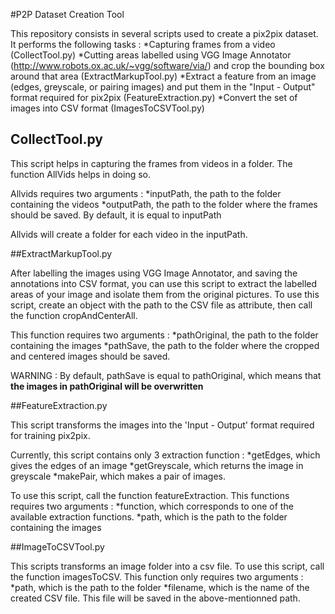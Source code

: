 #P2P Dataset Creation Tool




This repository consists in several scripts used to create a pix2pix dataset. It performs the following tasks :
*Capturing frames from a video (CollectTool.py)
*Cutting areas labelled using VGG Image Annotator (http://www.robots.ox.ac.uk/~vgg/software/via/) and crop the bounding box around that area (ExtractMarkupTool.py)
*Extract a feature from an image (edges, greyscale, or pairing images) and put them in the "Input - Output" format required for pix2pix (FeatureExtraction.py)
*Convert the set of images into CSV format (ImagesToCSVTool.py)



## CollectTool.py

This script helps in capturing the frames from videos in a folder.
The function AllVids helps in doing so.

Allvids requires two arguments :
*inputPath, the path to the folder containing the videos
*outputPath, the path to the folder where the frames should be saved. By default, it is equal to inputPath

Allvids will create a folder for each video in the inputPath.



##ExtractMarkupTool.py

After labelling the images using VGG Image Annotator, and saving the annotations into CSV format, you can use this script to extract the labelled areas of your image and isolate them from the original pictures.
To use this script, create an object with the path to the CSV file as attribute, then call the function cropAndCenterAll.

This function requires two arguments :
*pathOriginal, the path to the folder containing the images
*pathSave, the path to the folder where the cropped and centered images should be saved. 

WARNING : By default, pathSave is equal to pathOriginal, which means that **the images in pathOriginal will be overwritten**



##FeatureExtraction.py

This script transforms the images into the 'Input - Output' format required for training pix2pix.

Currently, this script contains only 3 extraction function :
*getEdges, which gives the edges of an image
*getGreyscale, which returns the image in greyscale
*makePair, which makes a pair of images.

To use this script, call the function featureExtraction.
This functions requires two arguments :
*function, which corresponds to one of the available extraction functions.
*path, which is the path to the folder containing the images

##ImageToCSVTool.py

This scripts transforms an image folder into a csv file.
To use this script, call the function imagesToCSV.
This function only requires two arguments :
*path, which is the path to the folder
*filename, which is the name of the created CSV file. This file will be saved in the above-mentionned path.